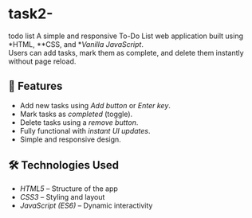 # task2-
todo list
A simple and responsive To-Do List web application built using *HTML, **CSS, and **Vanilla JavaScript*.  
Users can add tasks, mark them as complete, and delete them instantly without page reload.

## 📌 Features
- Add new tasks using *Add button* or *Enter key*.
- Mark tasks as *completed* (toggle).
- Delete tasks using a *remove button*.
- Fully functional with *instant UI updates*.
- Simple and responsive design.

## 🛠 Technologies Used
- *HTML5* – Structure of the app
- *CSS3* – Styling and layout
- *JavaScript (ES6)* – Dynamic interactivity
